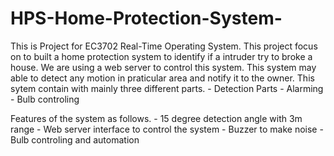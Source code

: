 # HPS-Home-Protection-System-
This is Project for EC3702 Real-Time Operating System. This project focus on to built a home protection system to identify if a intruder try to broke a house. We are using a web server to control this system. This system may able to detect any motion in praticular area and notify it to the owner. This sytem contain with mainly three different parts.
                   - Detection Parts
                   - Alarming
                   - Bulb controling

Features of the system as follows.
                    - 15 degree detection angle with 3m range
                    - Web server interface to control the system
                    - Buzzer to make noise
                    - Bulb controling and automation

